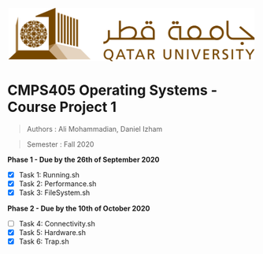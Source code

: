 <p align="center">
    <img src=".images/qulogolandscape.jpg" alt="QU Logo" width="500"/>
</p>

# CMPS405 Operating Systems - Course Project 1
>Authors : Ali Mohammadian, Daniel Izham

>Semester : Fall 2020

**Phase 1 - Due by the 26th of September 2020**
- [x] Task 1: Running.sh
- [x] Task 2: Performance.sh
- [x] Task 3: FileSystem.sh

**Phase 2 - Due by the 10th of October 2020**
- [ ] Task 4: Connectivity.sh
- [x] Task 5: Hardware.sh
- [x] Task 6: Trap.sh
